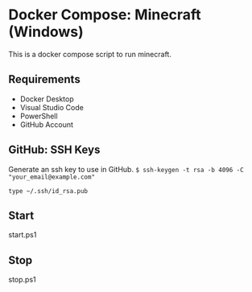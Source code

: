 # Docker Compose: Minecraft (Windows)
This is a docker compose script to run minecraft. 

## Requirements
* Docker Desktop
* Visual Studio Code
* PowerShell
* GitHub Account

## GitHub: SSH Keys
Generate an ssh key to use in GitHub.
`$ ssh-keygen -t rsa -b 4096 -C "your_email@example.com"`   

`type ~/.ssh/id_rsa.pub`   

## Start
start.ps1

## Stop
stop.ps1

